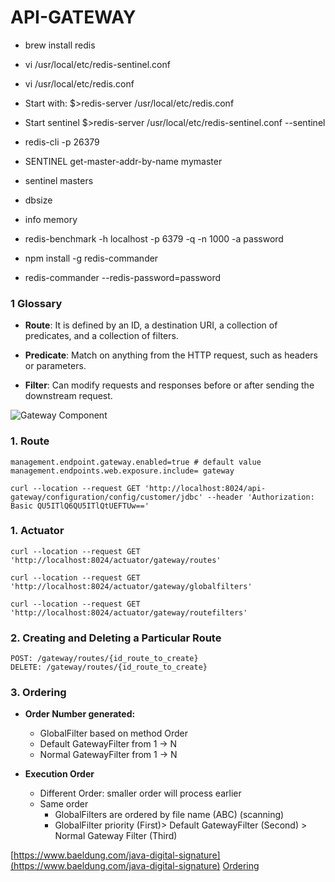 # API-GATEWAY


* brew install redis
* vi /usr/local/etc/redis-sentinel.conf
* vi /usr/local/etc/redis.conf


* Start with: $>redis-server /usr/local/etc/redis.conf
* Start sentinel $>redis-server /usr/local/etc/redis-sentinel.conf --sentinel

* redis-cli -p 26379
* SENTINEL get-master-addr-by-name mymaster
* sentinel masters
* dbsize
* info memory


* redis-benchmark -h localhost -p 6379 -q -n 1000 -a password

* npm install -g redis-commander
* redis-commander --redis-password=password

### 1 Glossary

* **Route**: It is defined by an ID, a destination URI, a collection of predicates, and a collection of filters.

* **Predicate**: Match on anything from the HTTP request, such as headers or parameters.

* **Filter**: Can modify requests and responses before or after sending the downstream request.

![Gateway Component](https://cloud.spring.io/spring-cloud-gateway/reference/html/images/spring_cloud_gateway_diagram.png)





### 1. Route

```
management.endpoint.gateway.enabled=true # default value
management.endpoints.web.exposure.include= gateway
```


```
curl --location --request GET 'http://localhost:8024/api-gateway/configuration/config/customer/jdbc' --header 'Authorization: Basic QU5ITlQ6QU5ITlQtUEFTUw=='
```

### 1. Actuator

```
curl --location --request GET 'http://localhost:8024/actuator/gateway/routes'
```

```
curl --location --request GET 'http://localhost:8024/actuator/gateway/globalfilters'
```

```
curl --location --request GET 'http://localhost:8024/actuator/gateway/routefilters'
```

### 2. Creating and Deleting a Particular Route

```
POST: /gateway/routes/{id_route_to_create}
DELETE: /gateway/routes/{id_route_to_create}
```

### 3. Ordering

* **Order Number generated:**
	- GlobalFilter based on method Order
	- Default GatewayFilter from 1 -> N
	- Normal GatewayFilter from 1 -> N
* **Execution Order**

	- Different Order: smaller order will process earlier
	- Same order
		+ GlobalFilters are ordered by file name (ABC) (scanning)
		+ GlobalFilter priority (First)> Default GatewayFilter (Second) > Normal Gateway Filter (Third)



[https://www.baeldung.com/java-digital-signature](https://www.baeldung.com/java-digital-signature)
[Ordering](https://www.codetd.com/en/article/13091284)